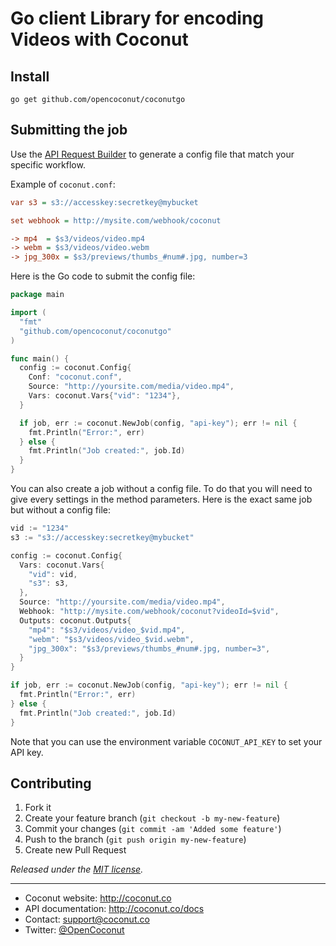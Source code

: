 # Go client Library for encoding Videos with Coconut

## Install

```console
go get github.com/opencoconut/coconutgo
```

## Submitting the job

Use the [API Request Builder](https://app.coconut.co/job/new) to generate a config file that match your specific workflow.

Example of `coconut.conf`:

```ini
var s3 = s3://accesskey:secretkey@mybucket

set webhook = http://mysite.com/webhook/coconut

-> mp4  = $s3/videos/video.mp4
-> webm = $s3/videos/video.webm
-> jpg_300x = $s3/previews/thumbs_#num#.jpg, number=3
```

Here is the Go code to submit the config file:

```go
package main

import (
  "fmt"
  "github.com/opencoconut/coconutgo"
)

func main() {
  config := coconut.Config{
    Conf: "coconut.conf",
    Source: "http://yoursite.com/media/video.mp4",
    Vars: coconut.Vars{"vid": "1234"},
  }

  if job, err := coconut.NewJob(config, "api-key"); err != nil {
    fmt.Println("Error:", err)
  } else {
    fmt.Println("Job created:", job.Id)
  }
}
```

You can also create a job without a config file. To do that you will need to give every settings in the method parameters. Here is the exact same job but without a config file:

```go
vid := "1234"
s3 := "s3://accesskey:secretkey@mybucket"

config := coconut.Config{
  Vars: coconut.Vars{
    "vid": vid,
    "s3": s3,
  },
  Source: "http://yoursite.com/media/video.mp4",
  Webhook: "http://mysite.com/webhook/coconut?videoId=$vid",
  Outputs: coconut.Outputs{
    "mp4": "$s3/videos/video_$vid.mp4",
    "webm": "$s3/videos/video_$vid.webm",
    "jpg_300x": "$s3/previews/thumbs_#num#.jpg, number=3",
  }
}

if job, err := coconut.NewJob(config, "api-key"); err != nil {
  fmt.Println("Error:", err)
} else {
  fmt.Println("Job created:", job.Id)
}
```

Note that you can use the environment variable `COCONUT_API_KEY` to set your API key.


## Contributing

1. Fork it
2. Create your feature branch (`git checkout -b my-new-feature`)
3. Commit your changes (`git commit -am 'Added some feature'`)
4. Push to the branch (`git push origin my-new-feature`)
5. Create new Pull Request

*Released under the [MIT license](http://www.opensource.org/licenses/mit-license.php).*

---

* Coconut website: http://coconut.co
* API documentation: http://coconut.co/docs
* Contact: [support@coconut.co](mailto:support@coconut.co)
* Twitter: [@OpenCoconut](http://twitter.com/opencoconut)